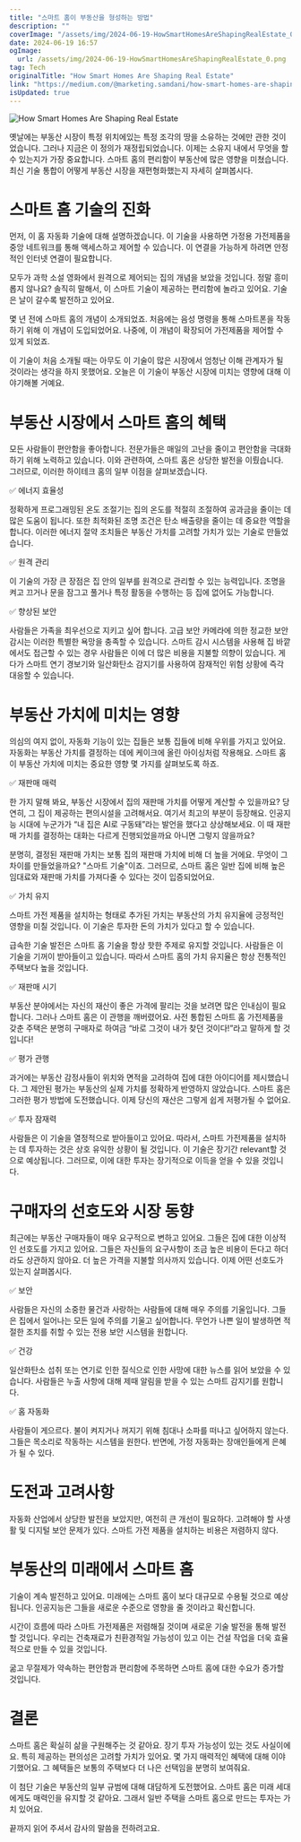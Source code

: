 ```yaml
---
title: "스마트 홈이 부동산을 형성하는 방법"
description: ""
coverImage: "/assets/img/2024-06-19-HowSmartHomesAreShapingRealEstate_0.png"
date: 2024-06-19 16:57
ogImage:
  url: /assets/img/2024-06-19-HowSmartHomesAreShapingRealEstate_0.png
tag: Tech
originalTitle: "How Smart Homes Are Shaping Real Estate"
link: "https://medium.com/@marketing.samdani/how-smart-homes-are-shaping-real-estate-83c17b31bd6c"
isUpdated: true
---
```


![How Smart Homes Are Shaping Real Estate](/assets/img/2024-06-19-HowSmartHomesAreShapingRealEstate_0.png)

옛날에는 부동산 시장이 특정 위치에있는 특정 조각의 땅을 소유하는 것에만 관한 것이었습니다. 그러나 지금은 이 정의가 재정립되었습니다. 이제는 소유지 내에서 무엇을 할 수 있는지가 가장 중요합니다. 스마트 홈의 편리함이 부동산에 많은 영향을 미쳤습니다. 최신 기술 통합이 어떻게 부동산 시장을 재편형화했는지 자세히 살펴봅시다.

# 스마트 홈 기술의 진화

먼저, 이 홈 자동화 기술에 대해 설명하겠습니다. 이 기술을 사용하면 가정용 가전제품을 중앙 네트워크를 통해 액세스하고 제어할 수 있습니다. 이 연결을 가능하게 하려면 안정적인 인터넷 연결이 필요합니다.

<div class="content-ad"></div>

모두가 과학 소설 영화에서 원격으로 제어되는 집의 개념을 보았을 것입니다. 정말 흥미롭지 않나요? 솔직히 말해서, 이 스마트 기술이 제공하는 편리함에 놀라고 있어요. 기술은 날이 갈수록 발전하고 있어요.

몇 년 전에 스마트 홈의 개념이 소개되었죠. 처음에는 음성 명령을 통해 스마트폰을 작동하기 위해 이 개념이 도입되었어요. 나중에, 이 개념이 확장되어 가전제품을 제어할 수 있게 되었죠.

이 기술이 처음 소개될 때는 아무도 이 기술이 많은 시장에서 엄청난 이해 관계자가 될 것이라는 생각을 하지 못했어요. 오늘은 이 기술이 부동산 시장에 미치는 영향에 대해 이야기해볼 거예요.

# 부동산 시장에서 스마트 홈의 혜택

<div class="content-ad"></div>

모든 사람들이 편안함을 좋아합니다. 전문가들은 매일의 고난을 줄이고 편안함을 극대화하기 위해 노력하고 있습니다. 이와 관련하여, 스마트 홈은 상당한 발전을 이뤘습니다. 그러므로, 이러한 하이테크 홈의 일부 이점을 살펴보겠습니다.

✅ 에너지 효율성

정확하게 프로그래밍된 온도 조절기는 집의 온도를 적절히 조절하여 공과금을 줄이는 데 많은 도움이 됩니다. 또한 최적화된 조명 조건은 탄소 배출량을 줄이는 데 중요한 역할을 합니다. 이러한 에너지 절약 조치들은 부동산 가치를 고려할 가치가 있는 기술로 만들었습니다.

✅ 원격 관리

<div class="content-ad"></div>

이 기술의 가장 큰 장점은 집 안의 일부를 원격으로 관리할 수 있는 능력입니다. 조명을 켜고 끄거나 문을 잠그고 풀거나 특정 활동을 수행하는 등 집에 없어도 가능합니다.

✅ 향상된 보안

사람들은 가족을 최우선으로 지키고 싶어 합니다. 고급 보안 카메라에 의한 정교한 보안 감시는 이러한 특별한 욕망을 충족할 수 있습니다. 스마트 감시 시스템을 사용해 집 바깥에서도 접근할 수 있는 경우 사람들은 이에 더 많은 비용을 지불할 의향이 있습니다. 게다가 스마트 연기 경보기와 일산화탄소 감지기를 사용하여 잠재적인 위험 상황에 즉각 대응할 수 있습니다.

# 부동산 가치에 미치는 영향

<div class="content-ad"></div>

의심의 여지 없이, 자동화 기능이 있는 집들은 보통 집들에 비해 우위를 가지고 있어요. 자동화는 부동산 가치를 결정하는 데에 케이크에 올린 아이싱처럼 작용해요. 스마트 홈이 부동산 가치에 미치는 중요한 영향 몇 가지를 살펴보도록 하죠.

✅ 재판매 매력

한 가지 말해 봐요, 부동산 시장에서 집의 재판매 가치를 어떻게 계산할 수 있을까요? 당연히, 그 집이 제공하는 편의시설을 고려해서요. 여기서 최고의 부분이 등장해요. 인공지능 시대에 누군가가 “내 집은 AI로 구동돼”라는 발언을 했다고 상상해보세요. 이 때 재판매 가치를 결정하는 대화는 다르게 진행되었을까요 아니면 그렇지 않을까요?

분명히, 결정된 재판매 가치는 보통 집의 재판매 가치에 비해 더 높을 거에요. 무엇이 그 차이를 만들었을까요? "스마트 기술"이죠. 그러므로, 스마트 홈은 일반 집에 비해 높은 임대료와 재판매 가치를 가져다줄 수 있다는 것이 입증되었어요.

<div class="content-ad"></div>

✅ 가치 유지

스마트 가전 제품을 설치하는 형태로 추가된 가치는 부동산의 가치 유지율에 긍정적인 영향을 미칠 것입니다. 이 기술은 투자한 돈의 가치가 있다고 할 수 있습니다.

급속한 기술 발전은 스마트 홈 기술을 항상 핫한 주제로 유지할 것입니다. 사람들은 이 기술을 기꺼이 받아들이고 있습니다. 따라서 스마트 홈의 가치 유지율은 항상 전통적인 주택보다 높을 것입니다.

✅ 재판매 시기

<div class="content-ad"></div>

부동산 분야에서는 자신의 재산이 좋은 가격에 팔리는 것을 보려면 많은 인내심이 필요합니다. 그러나 스마트 홈은 이 관행을 깨버렸어요. 사전 통합된 스마트 홈 가전제품을 갖춘 주택은 분명히 구매자로 하여금 “바로 그것이 내가 찾던 것이다!”라고 말하게 할 것입니다!

✅ 평가 관행

과거에는 부동산 감정사들이 위치와 면적을 고려하여 집에 대한 아이디어를 제시했습니다. 그 제안된 평가는 부동산의 실제 가치를 정확하게 반영하지 않았습니다. 스마트 홈은 그러한 평가 방법에 도전했습니다. 이제 당신의 재산은 그렇게 쉽게 저평가될 수 없어요.

✅ 투자 잠재력

<div class="content-ad"></div>

사람들은 이 기술을 열정적으로 받아들이고 있어요. 따라서, 스마트 가전제품을 설치하는 데 투자하는 것은 상호 유익한 상황이 될 것입니다. 이 기술은 장기간 relevant할 것으로 예상됩니다. 그러므로, 이에 대한 투자는 장기적으로 이득을 얻을 수 있을 것입니다.

# 구매자의 선호도와 시장 동향

최근에는 부동산 구매자들이 매우 요구적으로 변하고 있어요. 그들은 집에 대한 이상적인 선호도를 가지고 있어요. 그들은 자신들의 요구사항이 조금 높은 비용이 든다고 하더라도 상관하지 않아요. 더 높은 가격을 지불할 의사까지 있습니다. 이제 어떤 선호도가 있는지 살펴봅시다.

✅ 보안

<div class="content-ad"></div>

사람들은 자신의 소중한 물건과 사랑하는 사람들에 대해 매우 주의를 기울입니다. 그들은 집에서 일어나는 모든 일에 주의를 기울고 싶어합니다. 무언가 나쁜 일이 발생하면 적절한 조치를 취할 수 있는 전용 보안 시스템을 원합니다.

✅ 건강

일산화탄소 섭취 또는 연기로 인한 질식으로 인한 사망에 대한 뉴스를 읽어 보았을 수 있습니다. 사람들은 누출 사항에 대해 제때 알림을 받을 수 있는 스마트 감지기를 원합니다.

✅ 홈 자동화

<div class="content-ad"></div>

사람들이 게으르다. 불이 켜지거나 꺼지기 위해 침대나 소파를 떠나고 싶어하지 않는다. 그들은 목소리로 작동하는 시스템을 원한다. 반면에, 가정 자동화는 장애인들에게 은혜가 될 수 있다.

# 도전과 고려사항

자동화 산업에서 상당한 발전을 보았지만, 여전히 큰 개선이 필요하다. 고려해야 할 사생활 및 디지털 보안 문제가 있다. 스마트 가전 제품을 설치하는 비용은 저렴하지 않다.

# 부동산의 미래에서 스마트 홈

<div class="content-ad"></div>

기술이 계속 발전하고 있어요. 미래에는 스마트 홈이 보다 대규모로 수용될 것으로 예상됩니다. 인공지능은 그들을 새로운 수준으로 영향을 줄 것이라고 확신합니다.

시간이 흐름에 따라 스마트 가전제품은 저렴해질 것이며 새로운 기술 발전을 통해 발전할 것입니다. 우리는 건축재료가 친환경적일 가능성이 있고 이는 건설 작업을 더욱 효율적으로 만들 수 있을 것입니다.

굶고 무절제가 약속하는 편안함과 편리함에 주목하면 스마트 홈에 대한 수요가 증가할 것입니다.

# 결론

<div class="content-ad"></div>

스마트 홈은 확실히 삶을 구원해주는 것 같아요. 장기 투자 가능성이 있는 것도 사실이에요. 특히 제공하는 편의성은 고려할 가치가 있어요. 몇 가지 매력적인 혜택에 대해 이야기했어요. 그 혜택들은 보통의 주택보다 더 나은 선택임을 분명히 보여줘요.

이 첨단 기술은 부동산의 일부 규범에 대해 대담하게 도전했어요. 스마트 홈은 미래 세대에게도 매력인을 유지할 것 같아요. 그래서 일반 주택을 스마트 홈으로 만드는 투자는 가치 있어요.

끝까지 읽어 주셔서 감사의 말씀을 전하려고요.
